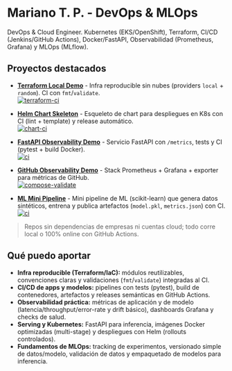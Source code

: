 # Mariano T. P. - DevOps & MLOps

DevOps & Cloud Engineer. Kubernetes (EKS/OpenShift), Terraform, CI/CD (Jenkins/GitHub Actions),
Docker/FastAPI, Observabilidad (Prometheus, Grafana) y MLOps (MLflow).

## Proyectos destacados

- **[Terraform Local Demo](https://github.com/mariano-tp/terraform-local-demo)** - Infra reproducible sin nubes (providers `local` + `random`). CI con `fmt`/`validate`.  
  [![terraform-ci](https://github.com/mariano-tp/terraform-local-demo/actions/workflows/terraform-ci.yml/badge.svg?branch=main&style=flat-square)](https://github.com/mariano-tp/terraform-local-demo/actions/workflows/terraform-ci.yml)

- **[Helm Chart Skeleton](https://github.com/mariano-tp/helm-chart-skeleton)** - Esqueleto de chart para despliegues en K8s con CI (lint + template) y release automático.  
  [![chart-ci](https://github.com/mariano-tp/helm-chart-skeleton/actions/workflows/chart-ci.yml/badge.svg?branch=main&style=flat-square)](https://github.com/mariano-tp/helm-chart-skeleton/actions/workflows/chart-ci.yml)

- **[FastAPI Observability Demo](https://github.com/mariano-tp/fastapi-observability-demo)** - Servicio FastAPI con `/metrics`, tests y CI (pytest + build Docker).  
  [![ci](https://github.com/mariano-tp/fastapi-observability-demo/actions/workflows/ci.yml/badge.svg?branch=main&style=flat-square)](https://github.com/mariano-tp/fastapi-observability-demo/actions/workflows/ci.yml)

- **[GitHub Observability Demo](https://github.com/mariano-tp/github-observability-demo)** - Stack Prometheus + Grafana + exporter para métricas de GitHub.  
  [![compose-validate](https://github.com/mariano-tp/github-observability-demo/actions/workflows/compose-validate.yml/badge.svg?branch=main&style=flat-square)](https://github.com/mariano-tp/github-observability-demo/actions/workflows/compose-validate.yml)

- **[ML Mini Pipeline](https://github.com/mariano-tp/ml-mini-pipeline)** - Mini pipeline de ML (scikit-learn) que genera datos sintéticos, entrena y publica artefactos (`model.pkl`, `metrics.json`) con CI.  
  [![ci](https://github.com/mariano-tp/ml-mini-pipeline/actions/workflows/ci.yml/badge.svg?branch=main&style=flat-square)](https://github.com/mariano-tp/ml-mini-pipeline/actions/workflows/ci.yml)

> Repos sin dependencias de empresas ni cuentas cloud; todo corre local o 100% online con GitHub Actions.

## Qué puedo aportar
- **Infra reproducible (Terraform/IaC):** módulos reutilizables, convenciones claras y validaciones (`fmt`/`validate`) integradas al CI.
- **CI/CD de apps y modelos:** pipelines con tests (pytest), build de contenedores, artefactos y releases semánticas en GitHub Actions.
- **Observabilidad práctica:** métricas de aplicación y de modelo (latencia/throughput/error-rate y drift básico), dashboards Grafana y checks de salud.
- **Serving y Kubernetes:** FastAPI para inferencia, imágenes Docker optimizadas (multi-stage) y despliegues con Helm (rollouts controlados).
- **Fundamentos de MLOps:** tracking de experimentos, versionado simple de datos/modelo, validación de datos y empaquetado de modelos para inferencia.
